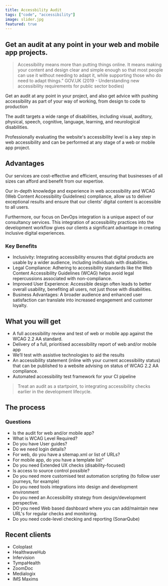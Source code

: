 ```yaml
---
title: Accessbility Audit
tags: ["code", "accessibility"]
image: slider.jpg
featured: true
---
```


## Get an audit at any point in your web and mobile app projects.

> Accessibility means more than putting things online.
It means making your content and design clear and simple enough so that most people can use it without needing to adapt it, while supporting those who do need to adapt things.”
GOV.UK (2019 - Understanding new accessibility
requirements for public sector bodies)

Get an audit at any point in your project, and also get advice with pushing accessibility as part of your way of working, from design to code to production

The audit targets a wide range of disabilities, including visual, auditory, physical, speech, cognitive, language, learning, and neurological disabilities.

Professionally evaluating the website's accessibility level is a key step in web accessibility and can be performed at any stage of a web or mobile app project.

## Advantages

Our services are cost-effective and efficient, ensuring that businesses of all sizes can afford and benefit from our expertise. 

Our in-depth knowledge and experience in web accessibility and WCAG (Web Content Accessibility Guidelines) compliance, allow us to deliver exceptional results and ensure that our clients' digital content is accessible to all users. 

Furthermore, our focus on DevOps integration is a unique aspect of our consultancy services. This integration of accessibility practices into the development workflow gives our clients a significant advantage in creating inclusive digital experiences.

### Key Benefits

* Inclusivity: Integrating accessibility ensures that digital products are usable by a wider audience, including individuals with disabilities.
* Legal Compliance: Adhering to accessibility standards like the Web Content Accessibility Guidelines (WCAG) helps avoid legal repercussions associated with non-compliance.
* Improved User Experience: Accessible design often leads to better overall usability, benefiting all users, not just those with disabilities.
* Business Advantages: A broader audience and enhanced user satisfaction can translate into increased engagement and customer loyalty.


## What you will get

- A full accessibility review and test of web or mobile app against the WCAG 2.2 AA standard.
- Delivery of a full, prioritised accessibility report of web and/or mobile app
- We’ll test with assistive technologies to aid the results
- An accessibility statement (inline with your current accessibility status) that can be published to a website advising on status of WCAG 2.2 AA compliance.
- Automated accessibility test framework for your CI pipeline

> Treat an audit as a startpoint, to integrating accessibility checks earlier in the development lifecycle.

## The process

### Questions
- Is the audit for web and/or mobile app?
- What is WCAG Level Required?
- Do you have User guides?
- Do we need login details?
- For web, do you have a sitemap.xml or list of URLs?
- For mobile app, do you have a template list"
- Do you need Extended UX checks (disability-focused)
- Is access to source control possible?
- Do you need more customised test automation scripting (to follow user journeys, for example)
- Do you need tools integrations into design and development environment
- Do you need an Accessibility strategy from design/development perspective.
- DO you need Web based dashboard where you can add/maintain new URL's for regular checks and monitoring.
- Do you need code-level checking and reporting (SonarQube)

## Recent clients

* Coloplast
* HealthwaveHub
* Infervision
* TympaHealth
* ZoomDoc
* Medialogix
* IMS Maxims

<!-- {{< button link="https://calendly.com/jaffamonkeyltd/intro-call" text="Book an intro meeting" >}} -->
